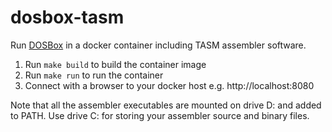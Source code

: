 # dosbox-tasm

Run [DOSBox](https://www.dosbox.com/) in a docker container including TASM assembler software.

1. Run `make build` to build the container image
2. Run `make run` to run the container
3. Connect with a browser to your docker host e.g. http://localhost:8080

Note that all the assembler executables are mounted on drive D: and added to PATH. 
Use drive C: for storing your assembler source and binary files.
